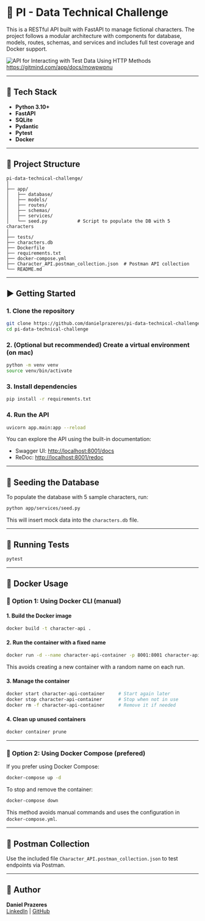 # 🧪 PI - Data Technical Challenge

This is a RESTful API built with FastAPI to manage fictional characters. The project follows a modular architecture with components for database, models, routes, schemas, and services and includes full test coverage and Docker support.

![API for Interacting with Test Data Using HTTP Methods](https://github.com/user-attachments/assets/46a1f915-6859-4fa1-8d3f-5ad45eef5013)
https://gitmind.com/app/docs/mowpwpnu

---

## 🚀 Tech Stack

- **Python 3.10+**
- **FastAPI**
- **SQLite**
- **Pydantic**
- **Pytest**
- **Docker**

---

## 📁 Project Structure

```
pi-data-technical-challenge/
│
├── app/
│   ├── database/
│   ├── models/
│   ├── routes/
│   ├── schemas/
│   ├── services/
│   └── seed.py           # Script to populate the DB with 5 characters
│
├── tests/
├── characters.db
├── Dockerfile
├── requirements.txt
├── docker-compose.yml
├── Character_API.postman_collection.json  # Postman API collection
└── README.md
```

---

## ▶️ Getting Started

### 1. Clone the repository

```bash
git clone https://github.com/danielprazeres/pi-data-technical-challenge.git
cd pi-data-technical-challenge
```

### 2. (Optional but recommended) Create a virtual environment (on mac)

```bash
python -m venv venv
source venv/bin/activate
```

### 3. Install dependencies

```bash
pip install -r requirements.txt
```

### 4. Run the API

```bash
uvicorn app.main:app --reload
```

You can explore the API using the built-in documentation:

- Swagger UI: [http://localhost:8001/docs](http://localhost:8001/docs)
- ReDoc: [http://localhost:8001/redoc](http://localhost:8001/redoc)

---

## 🌱 Seeding the Database

To populate the database with 5 sample characters, run:

```bash
python app/services/seed.py
```

This will insert mock data into the `characters.db` file.

---

## 🧪 Running Tests

```bash
pytest
```

---

## 🐳 Docker Usage

### 🔧 Option 1: Using Docker CLI (manual)

#### 1. Build the Docker image

```bash
docker build -t character-api .
```

#### 2. Run the container with a fixed name

```bash
docker run -d --name character-api-container -p 8001:8001 character-api
```

This avoids creating a new container with a random name on each run.

#### 3. Manage the container

```bash
docker start character-api-container     # Start again later
docker stop character-api-container      # Stop when not in use
docker rm -f character-api-container     # Remove it if needed
```

#### 4. Clean up unused containers

```bash
docker container prune
```

---

### 🧩 Option 2: Using Docker Compose (prefered)

If you prefer using Docker Compose:

```bash
docker-compose up -d
```

To stop and remove the container:

```bash
docker-compose down
```

This method avoids manual commands and uses the configuration in `docker-compose.yml`.

---

## 📩 Postman Collection

Use the included file `Character_API.postman_collection.json` to test endpoints via Postman.

---

## 👤 Author

**Daniel Prazeres**  
[LinkedIn](https://www.linkedin.com/in/danielmprazeres) | [GitHub](https://github.com/danielprazeres)
